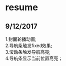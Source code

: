 # resume
## 9/12/2017
1.封面轮播动画;   <br />
2.导航条触发fixed效果;    <br />
3.滚动条触发导航高亮;     <br />
4.导航条显示当前位置高亮；    <br />
